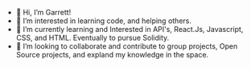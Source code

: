 - 👋 Hi, I’m Garrett!
- 👀 I’m interested in learning code, and helping others.
- 🌱 I’m currently learning and Interested in API's, React.Js, Javascript, CSS, and HTML. Eventually to pursue Solidity.
- 💞️ I’m looking to collaborate and contribute to group projects, Open Source projects, and expland my knowledge in the space.
<!---
0xRum/0xRum is a ✨ special ✨ repository because its `README.md` (this file) appears on your GitHub profile.
You can click the Preview link to take a look at your changes.
--->
